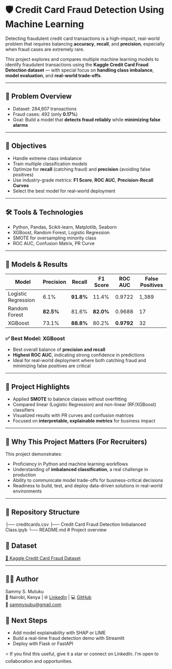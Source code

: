 # 🛡️ Credit Card Fraud Detection Using Machine Learning

Detecting fraudulent credit card transactions is a high-impact, real-world problem that requires balancing **accuracy**, **recall**, and **precision**, especially when fraud cases are extremely rare.

This project explores and compares multiple machine learning models to identify fraudulent transactions using the **Kaggle Credit Card Fraud Detection dataset** — with special focus on **handling class imbalance**, **model evaluation**, and **real-world trade-offs**.

---

## 📌 Problem Overview

- Dataset: 284,807 transactions
- Fraud cases: 492 (only **0.17%**)
- Goal: Build a model that **detects fraud reliably** while **minimizing false alarms**

---

## 🎯 Objectives

- Handle extreme class imbalance
- Train multiple classification models
- Optimize for **recall** (catching fraud) and **precision** (avoiding false positives)
- Use industry-grade metrics: **F1 Score**, **ROC AUC**, **Precision-Recall Curves**
- Select the best model for real-world deployment

---

## 🛠️ Tools & Technologies

- Python, Pandas, Scikit-learn, Matplotlib, Seaborn
- XGBoost, Random Forest, Logistic Regression
- SMOTE for oversampling minority class
- ROC AUC, Confusion Matrix, PR Curve

---

## 🧠 Models & Results

| Model              | Precision | Recall | F1 Score | ROC AUC | False Positives |
|-------------------|-----------|--------|----------|---------|------------------|
| Logistic Regression | 6.1%     | **91.8%**  | 11.4%    | 0.9722  | 1,389            |
| Random Forest       | **82.5%**    | 81.6%  | **82.0%**    | 0.9688  | 17               |
| XGBoost             | 73.1%    | **88.8%**  | 80.2%    | **0.9792** | 32               |

### ✅ **Best Model: XGBoost**
- Best overall balance of **precision and recall**
- **Highest ROC AUC**, indicating strong confidence in predictions
- Ideal for real-world deployment where both catching fraud and minimizing false positives are critical

---

## 🧾 Project Highlights

- Applied **SMOTE** to balance classes without overfitting
- Compared linear (Logistic Regression) and non-linear (RF/XGBoost) classifiers
- Visualized results with PR curves and confusion matrices
- Focused on **interpretable, explainable metrics** for business impact

---

## 💼 Why This Project Matters (For Recruiters)

This project demonstrates:
- Proficiency in Python and machine learning workflows
- Understanding of **imbalanced classification**, a real challenge in production
- Ability to communicate model trade-offs for business-critical decisions
- Readiness to build, test, and deploy data-driven solutions in real-world environments

---

## 📂 Repository Structure

├── creditcards.csv
├── Credit Card Fraud Detection Imbalanced Class.ipyb
└── README.md # Project overview



## 📎 Dataset

[🔗 Kaggle Credit Card Fraud Dataset](https://www.kaggle.com/mlg-ulb/creditcardfraud)

---

## 🙋‍♂️ Author

Sammy S. Mutuku  
📍 Nairobi, Kenya | 🌐 [LinkedIn](https://www.linkedin.com/in/samsubu/) | 💻 [GitHub](https://github.com/subu53)  
📧 sammysubu@gmail.com

## 🧠 Next Steps

- Add model explainability with SHAP or LIME  
- Build a real-time fraud detection demo with Streamlit  
- Deploy with Flask or FastAPI


⭐ If you find this useful, give it a star or connect on LinkedIn. I'm open to collaboration and opportunities.
